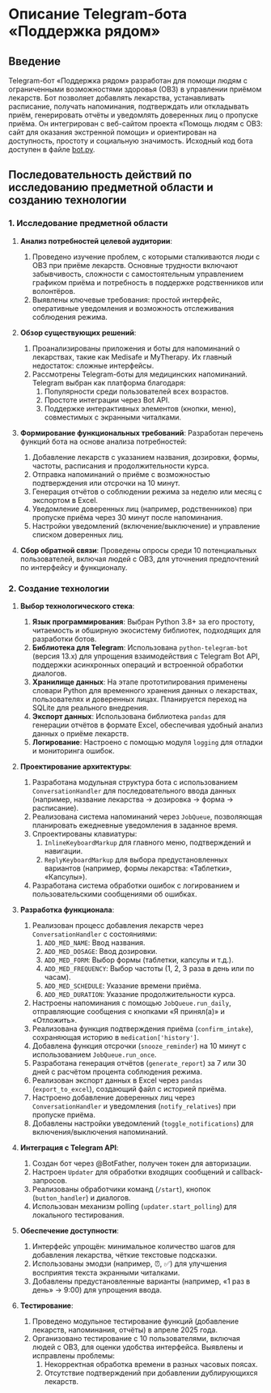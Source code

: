 # Описание Telegram-бота «Поддержка рядом»

## Введение

Telegram-бот «Поддержка рядом» разработан для помощи людям с ограниченными возможностями здоровья (ОВЗ) в управлении приёмом лекарств. Бот позволяет добавлять лекарства, устанавливать расписание, получать напоминания, подтверждать или откладывать приём, генерировать отчёты и уведомлять доверенных лиц о пропуске приёма. Он интегрирован с веб-сайтом проекта «Помощь людям с ОВЗ: сайт для оказания экстренной помощи» и ориентирован на доступность, простоту и социальную значимость. Исходный код бота доступен в файле [bot.py](bot.py).

## Последовательность действий по исследованию предметной области и созданию технологии

### 1. Исследование предметной области

1. **Анализ потребностей целевой аудитории**:
   1. Проведено изучение проблем, с которыми сталкиваются люди с ОВЗ при приёме лекарств. Основные трудности включают забывчивость, сложности с самостоятельным управлением графиком приёма и потребность в поддержке родственников или волонтёров.
   2. Выявлены ключевые требования: простой интерфейс, оперативные уведомления и возможность отслеживания соблюдения режима.

2. **Обзор существующих решений**:
   1. Проанализированы приложения и боты для напоминаний о лекарствах, такие как Medisafe и MyTherapy. Их главный недостаток: сложные интерфейсы.
   2. Рассмотрены Telegram-боты для медицинских напоминаний. Telegram выбран как платформа благодаря:
      1) Популярности среди пользователей всех возрастов.
      2) Простоте интеграции через Bot API.
      3) Поддержке интерактивных элементов (кнопки, меню), совместимых с экранными читалками.

3. **Формирование функциональных требований**:
    Разработан перечень функций бота на основе анализа потребностей:
      1) Добавление лекарств с указанием названия, дозировки, формы, частоты, расписания и продолжительности курса.
      2) Отправка напоминаний о приёме с возможностью подтверждения или отсрочки на 10 минут.
      3) Генерация отчётов о соблюдении режима за неделю или месяц с экспортом в Excel.
      4) Уведомление доверенных лиц (например, родственников) при пропуске приёма через 30 минут после напоминания.
      5) Настройки уведомлений (включение/выключение) и управление списком доверенных лиц.
   

4. **Сбор обратной связи**:
   Проведены опросы среди 10 потенциальных пользователей, включая людей с ОВЗ, для уточнения предпочтений по интерфейсу и функционалу.

### 2. Создание технологии

1. **Выбор технологического стека**:
   1. **Язык программирования**: Выбран Python 3.8+ за его простоту, читаемость и обширную экосистему библиотек, подходящих для разработки ботов.
   2. **Библиотека для Telegram**: Использована `python-telegram-bot` (версия 13.x) для упрощения взаимодействия с Telegram Bot API, поддержки асинхронных операций и встроенной обработки диалогов.
   3. **Хранилище данных**: На этапе прототипирования применены словари Python для временного хранения данных о лекарствах, пользователях и доверенных лицах. Планируется переход на SQLite для реального внедрения.
   4. **Экспорт данных**: Использована библиотека `pandas` для генерации отчётов в формате Excel, обеспечивая удобный анализ данных о приёме лекарств.
   5. **Логирование**: Настроено с помощью модуля `logging` для отладки и мониторинга ошибок.

2. **Проектирование архитектуры**:
   1. Разработана модульная структура бота с использованием `ConversationHandler` для последовательного ввода данных (например, название лекарства → дозировка → форма → расписание).
   2. Реализована система напоминаний через `JobQueue`, позволяющая планировать ежедневные уведомления в заданное время.
   3. Спроектированы клавиатуры:
      1) `InlineKeyboardMarkup` для главного меню, подтверждений и навигации.
      2) `ReplyKeyboardMarkup` для выбора предустановленных вариантов (например, формы лекарства: «Таблетки», «Капсулы»).
   4. Разработана система обработки ошибок с логированием и пользовательскими сообщениями об ошибках.

3. **Разработка функционала**:
   1. Реализован процесс добавления лекарств через `ConversationHandler` с состояниями:
      1) `ADD_MED_NAME`: Ввод названия.
      2) `ADD_MED_DOSAGE`: Ввод дозировки.
      3) `ADD_MED_FORM`: Выбор формы (таблетки, капсулы и т.д.).
      4) `ADD_MED_FREQUENCY`: Выбор частоты (1, 2, 3 раза в день или по часам).
      5) `ADD_MED_SCHEDULE`: Указание времени приёма.
      6) `ADD_MED_DURATION`: Указание продолжительности курса.
   2. Настроены напоминания с помощью `JobQueue.run_daily`, отправляющие сообщения с кнопками «Я принял(а)» и «Отложить».
   3. Реализована функция подтверждения приёма (`confirm_intake`), сохраняющая историю в `medication['history']`.
   4. Добавлена функция отсрочки (`snooze_reminder`) на 10 минут с использованием `JobQueue.run_once`.
   5. Разработана генерация отчётов (`generate_report`) за 7 или 30 дней с расчётом процента соблюдения режима.
   6. Реализован экспорт данных в Excel через `pandas` (`export_to_excel`), создающий файл с историей приёма.
   7. Настроено добавление доверенных лиц через `ConversationHandler` и уведомления (`notify_relatives`) при пропуске приёма.
   8. Добавлены настройки уведомлений (`toggle_notifications`) для включения/выключения напоминаний.

4. **Интеграция с Telegram API**:
   1) Создан бот через @BotFather, получен токен для авторизации.
   2) Настроен `Updater` для обработки входящих сообщений и callback-запросов.
   3) Реализованы обработчики команд (`/start`), кнопок (`button_handler`) и диалогов.
   4) Использован механизм polling (`updater.start_polling`) для локального тестирования.

5. **Обеспечение доступности**:
   1) Интерфейс упрощён: минимальное количество шагов для добавления лекарства, чёткие текстовые подсказки.
   2) Использованы эмодзи (например, ⏰, ✅) для улучшения восприятия текста экранными читалками.
   3) Добавлены предустановленные варианты (например, «1 раз в день» → 9:00) для упрощения ввода.

6. **Тестирование**:
   1. Проведено модульное тестирование функций (добавление лекарств, напоминания, отчёты) в апреле 2025 года.
   2. Организовано тестирование с 10 пользователями, включая людей с ОВЗ, для оценки удобства интерфейса. Выявлены и исправлены проблемы:
      1) Некорректная обработка времени в разных часовых поясах.
      2) Отсутствие подтверждений при добавлении дублирующихся лекарств.

